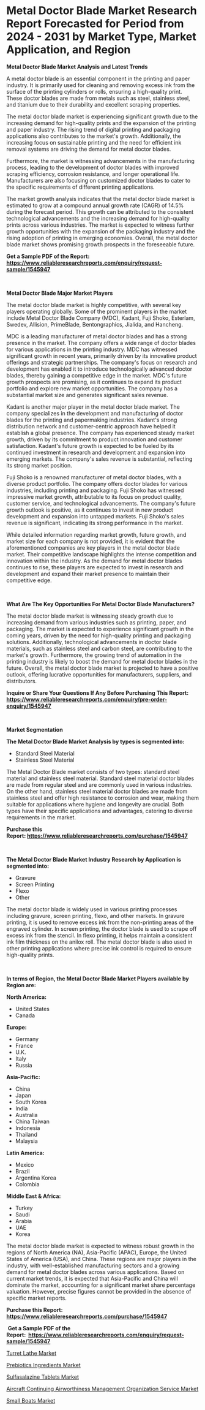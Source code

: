 <p><h1>Metal Doctor Blade Market Research Report Forecasted for Period from 2024 -  2031 by Market Type, Market Application, and Region</h1></p><p><strong>Metal Doctor Blade Market Analysis and Latest Trends</strong></p>
<p><p>A metal doctor blade is an essential component in the printing and paper industry. It is primarily used for cleaning and removing excess ink from the surface of the printing cylinders or rolls, ensuring a high-quality print. These doctor blades are made from metals such as steel, stainless steel, and titanium due to their durability and excellent scraping properties.</p><p>The metal doctor blade market is experiencing significant growth due to the increasing demand for high-quality prints and the expansion of the printing and paper industry. The rising trend of digital printing and packaging applications also contributes to the market's growth. Additionally, the increasing focus on sustainable printing and the need for efficient ink removal systems are driving the demand for metal doctor blades.</p><p>Furthermore, the market is witnessing advancements in the manufacturing process, leading to the development of doctor blades with improved scraping efficiency, corrosion resistance, and longer operational life. Manufacturers are also focusing on customized doctor blades to cater to the specific requirements of different printing applications.</p><p>The market growth analysis indicates that the metal doctor blade market is estimated to grow at a compound annual growth rate (CAGR) of 14.5% during the forecast period. This growth can be attributed to the consistent technological advancements and the increasing demand for high-quality prints across various industries. The market is expected to witness further growth opportunities with the expansion of the packaging industry and the rising adoption of printing in emerging economies. Overall, the metal doctor blade market shows promising growth prospects in the foreseeable future.</p></p>
<p><strong>Get a Sample PDF of the Report:&nbsp; <a href="https://www.reliableresearchreports.com/enquiry/request-sample/1545947">https://www.reliableresearchreports.com/enquiry/request-sample/1545947</a></strong></p>
<p>&nbsp;</p>
<p><strong>Metal Doctor Blade Major Market Players</strong></p>
<p><p>The metal doctor blade market is highly competitive, with several key players operating globally. Some of the prominent players in the market include Metal Doctor Blade Company (MDC), Kadant, Fuji Shoko, Esterlam, Swedev, Allision, PrimeBlade, Bentongraphics, Jialida, and Hancheng. </p><p>MDC is a leading manufacturer of metal doctor blades and has a strong presence in the market. The company offers a wide range of doctor blades for various applications in the printing industry. MDC has witnessed significant growth in recent years, primarily driven by its innovative product offerings and strategic partnerships. The company's focus on research and development has enabled it to introduce technologically advanced doctor blades, thereby gaining a competitive edge in the market. MDC's future growth prospects are promising, as it continues to expand its product portfolio and explore new market opportunities. The company has a substantial market size and generates significant sales revenue.</p><p>Kadant is another major player in the metal doctor blade market. The company specializes in the development and manufacturing of doctor blades for the printing and papermaking industries. Kadant's strong distribution network and customer-centric approach have helped it establish a global presence. The company has experienced steady market growth, driven by its commitment to product innovation and customer satisfaction. Kadant's future growth is expected to be fueled by its continued investment in research and development and expansion into emerging markets. The company's sales revenue is substantial, reflecting its strong market position.</p><p>Fuji Shoko is a renowned manufacturer of metal doctor blades, with a diverse product portfolio. The company offers doctor blades for various industries, including printing and packaging. Fuji Shoko has witnessed impressive market growth, attributable to its focus on product quality, customer service, and technological advancements. The company's future growth outlook is positive, as it continues to invest in new product development and expansion into untapped markets. Fuji Shoko's sales revenue is significant, indicating its strong performance in the market.</p><p>While detailed information regarding market growth, future growth, and market size for each company is not provided, it is evident that the aforementioned companies are key players in the metal doctor blade market. Their competitive landscape highlights the intense competition and innovation within the industry. As the demand for metal doctor blades continues to rise, these players are expected to invest in research and development and expand their market presence to maintain their competitive edge.</p></p>
<p>&nbsp;</p>
<p><strong>What Are The Key Opportunities For Metal Doctor Blade Manufacturers?</strong></p>
<p><p>The metal doctor blade market is witnessing steady growth due to increasing demand from various industries such as printing, paper, and packaging. The market is expected to experience significant growth in the coming years, driven by the need for high-quality printing and packaging solutions. Additionally, technological advancements in doctor blade materials, such as stainless steel and carbon steel, are contributing to the market's growth. Furthermore, the growing trend of automation in the printing industry is likely to boost the demand for metal doctor blades in the future. Overall, the metal doctor blade market is projected to have a positive outlook, offering lucrative opportunities for manufacturers, suppliers, and distributors.</p></p>
<p><strong>Inquire or Share Your Questions If Any Before Purchasing This Report: <a href="https://www.reliableresearchreports.com/enquiry/pre-order-enquiry/1545947">https://www.reliableresearchreports.com/enquiry/pre-order-enquiry/1545947</a></strong></p>
<p>&nbsp;</p>
<p><strong>Market Segmentation</strong></p>
<p><strong>The Metal Doctor Blade Market Analysis by types is segmented into:</strong></p>
<p><ul><li>Standard Steel Material</li><li>Stainless Steel Material</li></ul></p>
<p><p>The Metal Doctor Blade market consists of two types: standard steel material and stainless steel material. Standard steel material doctor blades are made from regular steel and are commonly used in various industries. On the other hand, stainless steel material doctor blades are made from stainless steel and offer high resistance to corrosion and wear, making them suitable for applications where hygiene and longevity are crucial. Both types have their specific applications and advantages, catering to diverse requirements in the market.</p></p>
<p><strong>Purchase this Report:&nbsp;<a href="https://www.reliableresearchreports.com/purchase/1545947">https://www.reliableresearchreports.com/purchase/1545947</a></strong></p>
<p>&nbsp;</p>
<p><strong>The Metal Doctor Blade Market Industry Research by Application is segmented into:</strong></p>
<p><ul><li>Gravure</li><li>Screen Printing</li><li>Flexo</li><li>Other</li></ul></p>
<p><p>The metal doctor blade is widely used in various printing processes including gravure, screen printing, flexo, and other markets. In gravure printing, it is used to remove excess ink from the non-printing areas of the engraved cylinder. In screen printing, the doctor blade is used to scrape off excess ink from the stencil. In flexo printing, it helps maintain a consistent ink film thickness on the anilox roll. The metal doctor blade is also used in other printing applications where precise ink control is required to ensure high-quality prints.</p></p>
<p>&nbsp;</p>
<p><strong>In terms of Region, the Metal Doctor Blade Market Players available by Region are:</strong></p>
<p>
    <p> <strong> North America: </strong>
        <ul>
            <li>United States</li>
            <li>Canada</li>
        </ul>
        </p> 
    <p> <strong> Europe: </strong>
        <ul>
            <li>Germany</li>
            <li>France</li>
            <li>U.K.</li>
            <li>Italy</li>
            <li>Russia</li>
        </ul>
        </p> 
    <p> <strong> Asia-Pacific: </strong>
        <ul>
            <li>China</li>
            <li>Japan</li>
            <li>South Korea</li>
            <li>India</li>
            <li>Australia</li>
            <li>China Taiwan</li>
            <li>Indonesia</li>
            <li>Thailand</li>
            <li>Malaysia</li>
        </ul>
        </p> 
    <p> <strong> Latin America: </strong>
        <ul>
            <li>Mexico</li>
            <li>Brazil</li>
            <li>Argentina Korea</li>
            <li>Colombia</li>
        </ul>
        </p> 
    <p> <strong> Middle East & Africa: </strong>
        <ul>
            <li>Turkey</li>
            <li>Saudi</li>
            <li>Arabia</li>
            <li>UAE</li>
            <li>Korea</li>
        </ul>
    </p>
    </p>
<p><p>The metal doctor blade market is expected to witness robust growth in the regions of North America (NA), Asia-Pacific (APAC), Europe, the United States of America (USA), and China. These regions are major players in the industry, with well-established manufacturing sectors and a growing demand for metal doctor blades across various applications. Based on current market trends, it is expected that Asia-Pacific and China will dominate the market, accounting for a significant market share percentage valuation. However, precise figures cannot be provided in the absence of specific market reports.</p></p>
<p><strong>Purchase this Report: <a href="https://www.reliableresearchreports.com/purchase/1545947">https://www.reliableresearchreports.com/purchase/1545947</a></strong></p>
<p>&nbsp;<strong>Get a Sample PDF of the Report:&nbsp;&nbsp;<a href="https://www.reliableresearchreports.com/enquiry/request-sample/1545947">https://www.reliableresearchreports.com/enquiry/request-sample/1545947</a></strong></p>
<p><strong></strong></p>
<p><p><a href="https://github.com/NorbertYates/Market-Research-Report-List-3/blob/main/turret-lathe-market.md">Turret Lathe Market</a></p><p><a href="https://medium.com/@jamesday5g/decoding-prebiotics-ingredients-market-metrics-market-share-trends-and-growth-patterns-d096df5f690b">Prebiotics Ingredients Market</a></p><p><a href="https://medium.com/@jamesday5g/sulfasalazine-tablets-market-exploring-market-share-market-trends-and-future-growth-113ff925af7e">Sulfasalazine Tablets Market</a></p><p><a href="https://issuu.com/reportprime-2/docs/aircraft-continuing-airworthiness-management-organ">Aircraft Continuing Airworthiness Management Organization Service Market</a></p><p><a href="https://github.com/GroverBarry/Market-Research-Report-List-3/blob/main/small-boats-market.md">Small Boats Market</a></p></p>